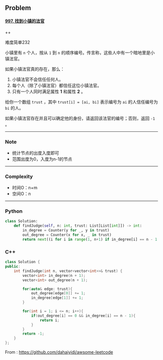 ## Problem

#### [997. 找到小镇的法官](https://leetcode-cn.com/problems/find-the-town-judge/)

++

难度简单232

小镇里有 `n` 个人，按从 `1` 到 `n` 的顺序编号。传言称，这些人中有一个暗地里是小镇法官。

如果小镇法官真的存在，那么：

1. 小镇法官不会信任任何人。
2. 每个人（除了小镇法官）都信任这位小镇法官。
3. 只有一个人同时满足属性 **1** 和属性 **2** 。

给你一个数组 `trust` ，其中 `trust[i] = [ai, bi]` 表示编号为 `ai` 的人信任编号为 `bi` 的人。

如果小镇法官存在并且可以确定他的身份，请返回该法官的编号；否则，返回 `-1` 。

------

### Note

- 统计节点的出度入度即可
- 范围出度为0，入度为n-1的节点

------

### Complexity

- 时间O：n+m
- 空间O：n

------

### Python

```python
class Solution:
    def findJudge(self, n: int, trust: List[List[int]]) -> int:
        in_degree = Counter(y for _, y in trust)
        out_degree = Counter(x for x, _ in trust)
        return next((i for i in range(1, n+1) if in_degree[i] == n - 1 and out_degree[i] == 0), -1)
```

### C++

```C++
class Solution {
public:
    int findJudge(int n, vector<vector<int>>& trust) {
        vector<int> in_degree(n + 1);
        vector<int> out_degree(n + 1);

        for(auto& edge: trust){
            out_degree[edge[0]] += 1;
            in_degree[edge[1]] += 1;
        }

        for(int i = 1; i <= n; i++){
            if(out_degree[i] == 0 && in_degree[i] == n - 1){
                return i;
            }
        }
        return -1;
    }
};
```



From : https://github.com/dahaiyidi/awsome-leetcode
